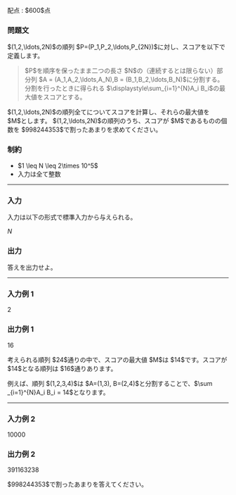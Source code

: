 
<div>

<span>

<span>

<p>
配点 : $600$点
</p>

<div>

<section>

### **問題文**

<p>
$(1,2,\ldots,2N)$の順列 $P=(P_1,P_2,\ldots,P_{2N})$に対し、スコアを以下で定義します。
</p>

<blockquote>
$P$を順序を保ったまま二つの長さ $N$の（連続するとは限らない）部分列 $A = (A_1,A_2,\ldots,A_N),B = (B_1,B_2,\ldots,B_N)$に分割する。分割を行ったときに得られる $\displaystyle\sum_{i=1}^{N}A_i B_i$の最大値をスコアとする。

</blockquote>

<p>
$(1,2,\ldots,2N)$の順列全てについてスコアを計算し、それらの最大値を $M$とします。
$(1,2,\ldots,2N)$の順列のうち、スコアが $M$であるものの個数を $998244353$で割ったあまりを求めてください。
</p>

</section>

</div>

<div>

<section>

### **制約**

<ul>

<li>
$1 \leq N  \leq 2\times 10^5$
</li>

<li>
入力は全て整数
</li>

</ul>

</section>

</div>

---

<div>

<div>

<section>

### **入力**

<p>
入力は以下の形式で標準入力から与えられる。
</p>

<div>

$N$
</div>

</section>

</div>

<div>

<section>

### **出力**

<p>
答えを出力せよ。
</p>

</section>

</div>

</div>

---

<div>

<section>

### **入力例 1**

<div>

2

</div>

</section>

</div>

<div>

<section>

### **出力例 1**

<div>

16

</div>

<p>
考えられる順列 $24$通りの中で、スコアの最大値 $M$は $14$です。スコアが $14$となる順列は $16$通りあります。
</p>

<p>
例えば、順列 $(1,2,3,4)$は $A=(1,3), B=(2,4)$と分割することで、$\sum _{i=1}^{N}A_i B_i = 14$となります。
</p>

</section>

</div>

---

<div>

<section>

### **入力例 2**

<div>

10000

</div>

</section>

</div>

<div>

<section>

### **出力例 2**

<div>

391163238

</div>

<p>
$998244353$で割ったあまりを答えてください。
</p>

</section>

</div>

</span>

</span>

</div>
